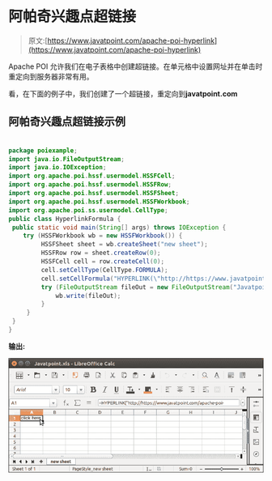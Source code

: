 # 阿帕奇兴趣点超链接

> 原文:[https://www.javatpoint.com/apache-poi-hyperlink](https://www.javatpoint.com/apache-poi-hyperlink)

Apache POI 允许我们在电子表格中创建超链接。在单元格中设置网址并在单击时重定向到服务器非常有用。

看，在下面的例子中，我们创建了一个超链接，重定向到**javatpoint.com**

## 阿帕奇兴趣点超链接示例

```java

package poiexample;
import java.io.FileOutputStream;
import java.io.IOException;
import org.apache.poi.hssf.usermodel.HSSFCell;
import org.apache.poi.hssf.usermodel.HSSFRow;
import org.apache.poi.hssf.usermodel.HSSFSheet;
import org.apache.poi.hssf.usermodel.HSSFWorkbook;
import org.apache.poi.ss.usermodel.CellType;
public class HyperlinkFormula {
 public static void main(String[] args) throws IOException {
 	try (HSSFWorkbook wb = new HSSFWorkbook()) {
         HSSFSheet sheet = wb.createSheet("new sheet");
         HSSFRow row = sheet.createRow(0);
         HSSFCell cell = row.createCell(0);
         cell.setCellType(CellType.FORMULA);
         cell.setCellFormula("HYPERLINK(\"http://https://www.javatpoint.com/apache-poi-tutorial\", \"click here\")");
         try (FileOutputStream fileOut = new FileOutputStream("Javatpoint.xls")) {
             wb.write(fileOut);
         }
     }
 }
}

```

**输出:**

![Apache POI Hyperlink](img/fef857d86b7e119ac7498d8075f0ffcd.png)